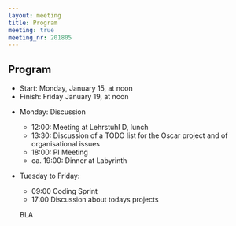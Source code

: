 ```yaml
---
layout: meeting
title: Program
meeting: true
meeting_nr: 201805
---
```



## Program
* Start: Monday, January 15, at noon
* Finish: Friday January 19, at noon

- Monday: Discussion
  - 12:00: Meeting at Lehrstuhl D, lunch
  - 13:30: Discussion of a TODO list for the Oscar project and of organisational issues
  - 18:00: PI Meeting
  - ca. 19:00: Dinner at Labyrinth 

- Tuesday to Friday:
  - 09:00 Coding Sprint
  - 17:00 Discussion about todays projects

  BLA